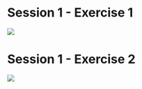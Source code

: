# Session 1 - Exercise 1
![](https://github.com/00111000/SchulichIgniteCS/blob/master/Session_1___Exercise_1/Sample.png)

# Session 1 - Exercise 2
![](https://github.com/00111000/SchulichIgniteCS/blob/master/Session_1___Exercise_2/Sample.png)
